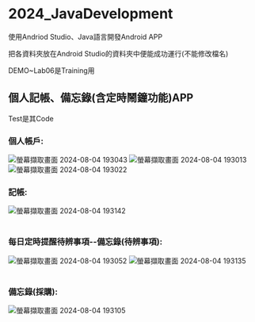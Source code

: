 # 2024_JavaDevelopment
<p>使用Andriod Studio、Java語言開發Android APP</p>
<p>把各資料夾放在Android Studio的資料夾中便能成功運行(不能修改檔名)</p>
<p>DEMO~Lab06是Training用</p>

## 個人記帳、備忘錄(含定時鬧鐘功能)APP 
<p>Test是其Code</p>

<h3>個人帳戶:</h3>

![螢幕擷取畫面 2024-08-04 193043](https://github.com/user-attachments/assets/d5f1906d-d03e-48c4-ac58-2496158f7463)
![螢幕擷取畫面 2024-08-04 193013](https://github.com/user-attachments/assets/8619e913-b885-4420-a098-6d05a9e119fc)
![螢幕擷取畫面 2024-08-04 193022](https://github.com/user-attachments/assets/de703166-4db6-4321-b2b0-620acc159c3a)

<h3>記帳:</h3>

![螢幕擷取畫面 2024-08-04 193142](https://github.com/user-attachments/assets/9b54253a-a214-43d5-a80f-c4429525ada5)
<br></br>

<h3>每日定時提醒待辨事項--備忘錄(待辨事項):</h3>

![螢幕擷取畫面 2024-08-04 193052](https://github.com/user-attachments/assets/002bb6bd-2b78-4e25-9a50-497511587674)
![螢幕擷取畫面 2024-08-04 193135](https://github.com/user-attachments/assets/7fed6d71-e84c-48ed-8ab5-74d30222cf19)
<br></br>

<h3>備忘錄(採購):</h3>

![螢幕擷取畫面 2024-08-04 193105](https://github.com/user-attachments/assets/e6c16b1f-8aa0-47f7-a9a0-0b0b74272ecf)

